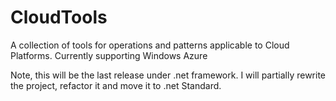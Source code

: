# CloudTools
A collection of tools for operations and patterns applicable to Cloud Platforms. Currently supporting Windows Azure

Note, this will be the last release under .net framework. I will partially rewrite the project, refactor it and move it to .net Standard.
